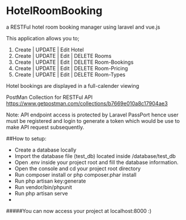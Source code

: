 # HotelRoomBooking
a RESTFul hotel room booking manager using laravel and vue.js

This application allows you to;
1. Create | UPDATE | Edit  Hotel 
2. Create | UPDATE | Edit | DELETE Rooms
3. Create | UPDATE | Edit | DELETE Room-Bookings
4. Create | UPDATE | Edit | DELETE Room-Pricing
5. Create | UPDATE | Edit | DELETE Room-Types

Hotel bookings are displayed in a full-calender viewing



PostMan Collection for RESTFul API
https://www.getpostman.com/collections/b7669e010a8c17904ae3



Note:
API endpoint access is protected by Laravel PassPort hence user must be registered and login to generate a token which would be use to make API request subsequently.


##How to setup:

* Create a database locally
* Import the database file (test_db) located inside /database/test_db
* Open .env inside your project root and fill the database information. 
* Open the console and cd your project root directory
* Run composer install or php composer.phar install
* Run php artisan key:generate
* Run vendor/bin/phpunit
* Run php artisan serve
* 
#####You can now access your project at localhost:8000 :)
